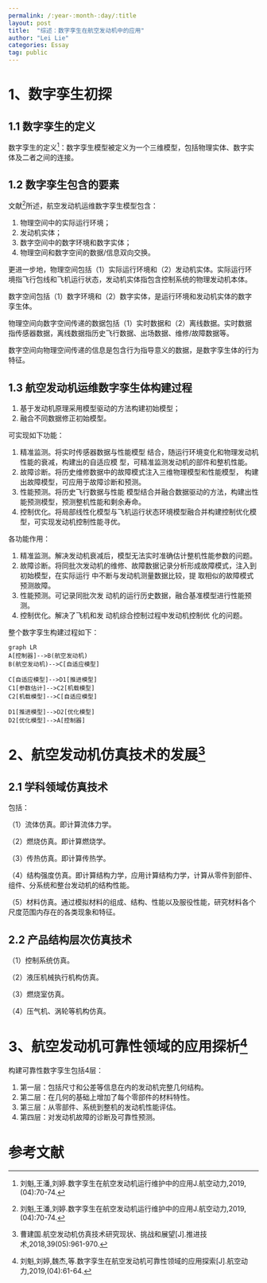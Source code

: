 ```yaml
---
permalink: /:year-:month-:day/:title
layout: post
title:  "综述：数字孪生在航空发动机中的应用"
author: "Lei Lie"
categories: Essay
tag: public
---
```


# 1、数字孪生初探

##  1.1 数字孪生的定义

数字孪生的定义[^1]：数字孪生模型被定义为一个三维模型，包括物理实体、数字实体及二者之间的连接。

## 1.2 数字孪生包含的要素

文献[^1]所述，航空发动机运维数字孪生模型包含：

1. 物理空间中的实际运行环境；
2. 发动机实体；
3. 数字空间中的数字环境和数字实体；   
4. 物理空间和数字空间的数据/信息双向交换。

更进一步地，物理空间包括（1）实际运行环境和（2）发动机实体。实际运行环境指飞行包线和飞机运行状态，发动机实体指包含控制系统的物理发动机本体。

数字空间包括（1）数字环境和（2）数字实体，是运行环境和发动机实体的数字孪生体。

物理空间向数字空间传递的数据包括（1）实时数据和（2）离线数据。实时数据指传感器数据，离线数据指历史飞行数据、出场数据、维修/故障数据等。

数字空间向物理空间传递的信息是包含行为指导意义的数据，是数字孪生体的行为特征。

## 1.3 航空发动机运维数字孪生体构建过程

1. 基于发动机原理采用模型驱动的方法构建初始模型；
2. 融合不同数据修正初始模型。

可实现如下功能：

1. 精准监测。将实时传感器数据与性能模型 结合，随运行环境变化和物理发动机性能的衰减，构建出的自适应模 型，可精准监测发动机的部件和整机性能。
2. 故障诊断。将历史维修数据中的故障模式注入三维物理模型和性能模型， 构建出故障模型，可应用于故障诊断和预测。
3. 性能预测。将历史飞行数据与性能 模型结合并融合数据驱动的方法，构建出性能预测模型，预测整机性能和剩余寿命。
4. 控制优化。将局部线性化模型与飞机运行状态环境模型融合并构建控制优化模型，可实现发动机控制性能寻优。

各功能作用：

1. 精准监测。解决发动机衰减后，模型无法实时准确估计整机性能参数的问题。
2. 故障诊断。将同批次发动机的维修、故障数据记录分析形成故障模式，注入到初始模型，在实际运行 中不断与发动机测量数据比较，提 取相似的故障模式预测故障。
3. 性能预测。可记录同批次发 动机的运行历史数据，融合基准模型进行性能预测。
4. 控制优化。解决了飞机和发 动机综合控制过程中发动机控制优 化的问题。

整个数字孪生构建过程如下：

```mermaid
graph LR
A[控制器]-->B(航空发动机)
B(航空发动机)-->C[自适应模型]

C[自适应模型]-->D1[推进模型]
C1[参数估计]-->C2[机载模型]
C2[机载模型]-->C[自适应模型]

D1[推进模型]-->D2[优化模型]
D2[优化模型]-->A[控制器]
```

# 2、航空发动机仿真技术的发展[^2]

## 2.1 学科领域仿真技术

包括：

（1）流体仿真。即计算流体力学。

（2）燃烧仿真。即计算燃烧学。

（3）传热仿真。即计算传热学。

（4）结构强度仿真。即计算结构力学，应用计算结构力学，计算从零件到部件、组件、分系统和整台发动机的结构性能。

（5）材料仿真。通过模拟材料的组成、结构、性能以及服役性能，研究材料各个尺度范围内存在的各类现象和特征。

## 2.2 产品结构层次仿真技术

（1）控制系统仿真。

（2）液压机械执行机构仿真。

（3）燃烧室仿真。

（4）压气机、涡轮等机构仿真。

# 3、航空发动机可靠性领域的应用探析[^3]

构建可靠性数字孪生包括4层：

1. 第一层：包括尺寸和公差等信息在内的发动机完整几何结构。
2. 第二层：在几何的基础上增加了每个零部件的材料特性。
3. 第三层：从零部件、系统到整机的发动机性能评估。
4. 第四层：对发动机故障的诊断及可靠性预测。

# 参考文献

[^1]: 刘魁,王潘,刘婷.数字孪生在航空发动机运行维护中的应用J.航空动力,2019,(04):70-74.
[^2]:  曹建国.航空发动机仿真技术研究现状、挑战和展望[J].推进技术,2018,39(05):961-970.
[^3]: 刘魁,刘婷,魏杰,等.数字孪生在航空发动机可靠性领域的应用探索[J].航空动力,2019,(04):61-64.
